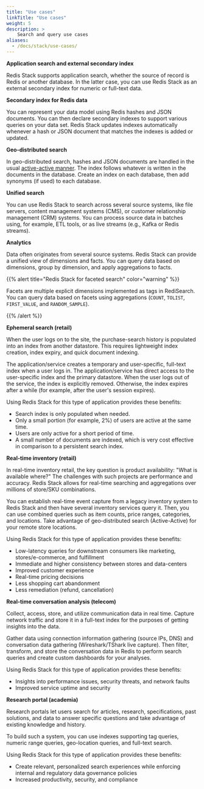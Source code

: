 ```yaml
---
title: "Use cases"
linkTitle: "Use cases"
weight: 5
description: >
    Search and query use cases
aliases: 
  - /docs/stack/use-cases/  
---
```


**Application search and external secondary index** 

Redis Stack supports application search, whether the source of record is Redis or another database. In the latter case, you can use Redis Stack as an external secondary index for numeric or full-text data.

**Secondary index for Redis data**

You can represent your data model using Redis hashes and JSON documents. You can then declare secondary indexes to support various queries on your data set. Redis Stack updates indexes automatically whenever a hash or JSON document that matches the indexes is added or updated. 

**Geo-distributed search**

In geo-distributed search, hashes and JSON documents are handled in the usual [active-active manner](https://docs.redis.com/latest/rs/databases/active-active/). The index follows whatever is written in the documents in the database. Create an index on each database, then add synonyms (if used) to each database. 

**Unified search**

You can use Redis Stack to search across several source systems, like file servers, content management systems (CMS), or customer relationship management (CRM) systems. You can process source data in batches using, for example, ETL tools, or as live streams (e.g., Kafka or Redis streams). 

**Analytics**

Data often originates from several source systems. Redis Stack can provide a unified view of dimensions and facts. You can query data based on dimensions, group by dimension, and apply aggregations to facts.

{{% alert title="Redis Stack for faceted search" color="warning" %}}
 
Facets are multiple explicit dimensions implemented as tags in RediSearch. You can query data based on facets using aggregations (`COUNT`, `TOLIST`, `FIRST_VALUE`, and `RANDOM_SAMPLE`).

{{% /alert %}}

**Ephemeral search (retail)**

When the user logs on to the site, the purchase-search history is populated into an index from another datastore. This requires lightweight index creation, index expiry, and quick document indexing.

The application/service creates a temporary and user-specific, full-text index when a user logs in. The application/service has direct access to the user-specific index and the primary datastore. When the user logs out of the service, the index is explicitly removed. Otherwise, the index expires after a while (for example, after the user's session expires). 

Using Redis Stack for this type of application provides these benefits: 

- Search index is only populated when needed. 
- Only a small portion (for example, 2%) of users are active at the same time. 
- Users are only active for a short period of time.
- A small number of documents are indexed, which is very cost effective in comparison to a persistent search index. 

**Real-time inventory (retail)**

In real-time inventory retail, the key question is product availability: "What is available where?" The challenges with such projects are performance and accuracy. Redis Stack allows for real-time searching and aggregations over millions of store/SKU combinations.

You can establish real-time event capture from a legacy inventory system to Redis Stack and then have several inventory services query it. Then, you can use combined queries such as item counts, price ranges, categories, and locations. Take advantage of geo-distributed search (Active-Active) for your remote store locations. 

Using Redis Stack for this type of application provides these benefits: 

- Low-latency queries for downstream consumers like marketing, stores/e-commerce, and fulfillment 
- Immediate and higher consistency between stores and data-centers 
- Improved customer experience 
- Real-time pricing decisions 
- Less shopping cart abandonment 
- Less remediation (refund, cancellation) 

**Real-time conversation analysis (telecom)**

Collect, access, store, and utilize communication data in real time. Capture network traffic and store it in a full-text index for the purposes of getting insights into the data.

Gather data using connection information gathering (source IPs, DNS) and conversation data gathering (Wireshark/TShark live capture). Then filter, transform, and store the conversation data in Redis to perform search queries and create custom dashboards for your analyses.

Using Redis Stack for this type of application provides these benefits: 

- Insights into performance issues, security threats, and network faults 
- Improved service uptime and security 

**Research portal (academia)**

Research portals let users search for articles, research, specifications, past solutions, and data to answer specific questions and take advantage of existing knowledge and history. 

To build such a system, you can use indexes supporting tag queries, numeric range queries, geo-location queries, and full-text search. 

Using Redis Stack for this type of application provides these benefits: 

- Create relevant, personalized search experiences while enforcing internal and regulatory data governance policies 
- Increased productivity, security, and compliance  